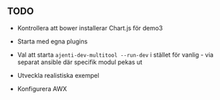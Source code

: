 TODO
----

- Kontrollera att bower installerar Chart.js för demo3
- Starta med egna plugins
- Val att starta `ajenti-dev-multitool --run-dev` i stället för vanlig - via separat ansible där specifik modul pekas ut
- Utveckla realistiska exempel

- Konfigurera AWX
